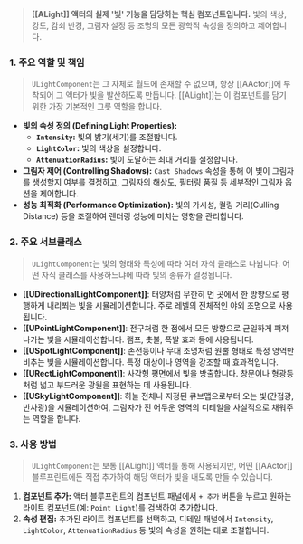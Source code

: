 > **[[ALight]] 액터의 실제 '빛' 기능을 담당하는 핵심 컴포넌트입니다.** 빛의 색상, 강도, 감쇠 반경, 그림자 설정 등 조명의 모든 광학적 속성을 정의하고 제어합니다.

### **1. 주요 역할 및 책임**
> `ULightComponent`는 그 자체로 월드에 존재할 수 없으며, 항상 [[AActor]]에 부착되어 그 액터가 빛을 발산하도록 만듭니다. [[ALight]]는 이 컴포넌트를 담기 위한 가장 기본적인 그릇 역할을 합니다.
* **빛의 속성 정의 (Defining Light Properties):**
    * **`Intensity`:** 빛의 밝기(세기)를 조절합니다.
    * **`LightColor`:** 빛의 색상을 설정합니다.
    * **`AttenuationRadius`:** 빛이 도달하는 최대 거리를 설정합니다.
* **그림자 제어 (Controlling Shadows):**
    `Cast Shadows` 속성을 통해 이 빛이 그림자를 생성할지 여부를 결정하고, 그림자의 해상도, 필터링 품질 등 세부적인 그림자 옵션을 제어합니다.
* **성능 최적화 (Performance Optimization):**
    빛의 가시성, 컬링 거리(Culling Distance) 등을 조절하여 렌더링 성능에 미치는 영향을 관리합니다.

### **2. 주요 서브클래스**
> `ULightComponent`는 빛의 형태와 특성에 따라 여러 자식 클래스로 나뉩니다. 어떤 자식 클래스를 사용하느냐에 따라 빛의 종류가 결정됩니다.
* **[[UDirectionalLightComponent]]**: 
    태양처럼 무한히 먼 곳에서 한 방향으로 평행하게 내리쬐는 빛을 시뮬레이션합니다. 주로 레벨의 전체적인 야외 조명으로 사용됩니다.
* **[[UPointLightComponent]]**: 
    전구처럼 한 점에서 모든 방향으로 균일하게 퍼져나가는 빛을 시뮬레이션합니다. 램프, 촛불, 폭발 효과 등에 사용됩니다.
* **[[USpotLightComponent]]**: 
    손전등이나 무대 조명처럼 원뿔 형태로 특정 영역만 비추는 빛을 시뮬레이션합니다. 특정 대상이나 영역을 강조할 때 효과적입니다.
* **[[URectLightComponent]]**: 
    사각형 평면에서 빛을 방출합니다. 창문이나 형광등처럼 넓고 부드러운 광원을 표현하는 데 사용됩니다.
* **[[USkyLightComponent]]**: 
    하늘 전체나 지정된 큐브맵으로부터 오는 빛(간접광, 반사광)을 시뮬레이션하여, 그림자가 진 어두운 영역의 디테일을 사실적으로 채워주는 역할을 합니다.

### **3. 사용 방법**
> `ULightComponent`는 보통 [[ALight]] 액터를 통해 사용되지만, 어떤 [[AActor]] 블루프린트에든 직접 추가하여 해당 액터가 빛을 내도록 만들 수 있습니다.
1.  **컴포넌트 추가:** 액터 블루프린트의 컴포넌트 패널에서 `+ 추가` 버튼을 누르고 원하는 라이트 컴포넌트(예: `Point Light`)를 검색하여 추가합니다.
2.  **속성 편집:** 추가된 라이트 컴포넌트를 선택하고, 디테일 패널에서 `Intensity`, `LightColor`, `AttenuationRadius` 등 빛의 속성을 원하는 대로 조절합니다.